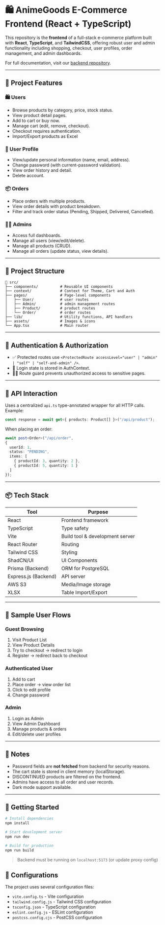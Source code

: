 # 🛍️ AnimeGoods E-Commerce Frontend (React + TypeScript)

This repository is the **frontend** of a full-stack e-commerce platform built with **React**, **TypeScript**, and **TailwindCSS**, offering robust user and admin functionality including shopping, checkout, user profiles, order management, and admin dashboards.

For full documentation, visit our [backend repository](https://github.com/LittlePetunia/ece1724-anime-goods-e-commerce-backend).

---

## 🧠 Project Features

### 🛍️ Users
- Browse products by category, price, stock status.
- View product detail pages.
- Add to cart or buy now.
- Manage cart (edit, remove, checkout).
- Checkout requires authentication.
- Import/Export products as Excel

### 👤 User Profile
- View/update personal information (name, email, address).
- Change password (with current-password validation).
- View order history and detail.
- Delete account.

### 📦 Orders
- Place orders with multiple products.
- View order details with product breakdown.
- Filter and track order status (Pending, Shipped, Delivered, Cancelled).

### 👨‍💼 Admins
- Access full dashboards.
- Manage all users (view/edit/delete).
- Manage all products (CRUD).
- Manage all orders (update status, view details).

---

## 🧩 Project Structure

```
📁 src/
├── components/          # Reusable UI components
├── context/             # Context for Theme, Cart and Auth
├── pages/               # Page-level components
│   ├── User/            # user routes
│   ├── Admin/           # admin management routes
│   ├── Product/         # product routes
│   └── Order/           # order routes
├── lib/                 # Utility functions, API handlers
├── assets/              # Images & icons
└── App.tsx              # Main router
```

---

## 🔐 Authentication & Authorization

- ✅ Protected routes use `<ProtectedRoute accessLevel="user" | "admin" | "self" | "self-and-admin" />`.
- 🔐 Login state is stored in AuthContext.
- 👮‍♂️ Route guard prevents unauthorized access to sensitive pages.

---

## 🔁 API Interaction

Uses a centralized `api.ts` type-annotated wrapper for all HTTP calls. Example:

```ts
const response = await get<{ products: Product[] }>("/api/product");
```

When placing an order:

```ts
await post<Order>("/api/order", 
{
  userId: 1,
  status: "PENDING",
  items: [
    { productId: 3, quantity: 2 },
    { productId: 5, quantity: 1 }
  ]
});
```

---

## 📦 Tech Stack

| Tool                | Purpose                            |
|---------------------|------------------------------------|
| React               | Frontend framework                 |
| TypeScript          | Type safety                        |
| Vite                | Build tool & development server    |
| React Router        | Routing                            |
| Tailwind CSS        | Styling                            |
| ShadCN/UI           | UI Components                      |
| Prisma (Backend)    | ORM for PostgreSQL                 |
| Express.js (Backend)| API server                         |
| AWS S3              | Media/Image storage                |
| XLSX                | Table Import/Export                |

---

## 🧪 Sample User Flows

### Guest Browsing
1. Visit Product List
2. View Product Details
3. Try to checkout → redirect to login
4. Register → redirect back to checkout

### Authenticated User
1. Add to cart
2. Place order → view order list
3. Click to edit profile
4. Change password

### Admin
1. Login as Admin
2. View Admin Dashboard
3. Manage products & orders
4. Edit/delete user profiles

---

## 📌 Notes

- Password fields are **not fetched** from backend for security reasons.
- The cart state is stored in client memory (localStorage).
- DISCONTINUED products are filtered on the frontend.
- Admins have access to all order and user records.
- Dark mode support available.

---

## 🚀 Getting Started

```bash
# Install dependencies
npm install

# Start development server
npm run dev

# Build for production
npm run build
```

> Backend must be running on `localhost:5173` (or update proxy config)

## 🔧 Configurations

The project uses several configuration files:
- `vite.config.ts` - Vite configuration
- `tailwind.config.js` - Tailwind CSS configuration
- `tsconfig.json` - TypeScript configuration
- `eslint.config.js` - ESLint configuration
- `postcss.config.cjs` - PostCSS configuration
